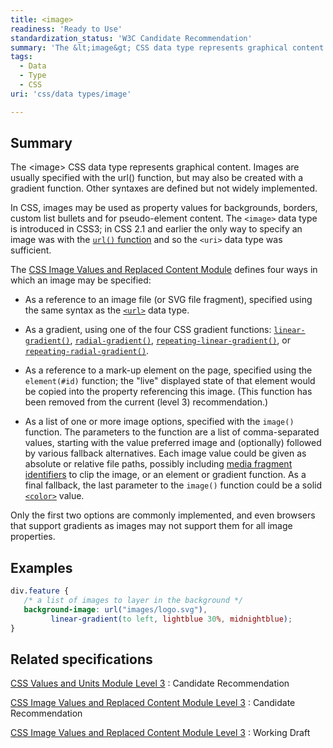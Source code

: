 ```yaml
---
title: <image>
readiness: 'Ready to Use'
standardization_status: 'W3C Candidate Recommendation'
summary: 'The &lt;image&gt; CSS data type represents graphical content.  Images are usually specified with the url() function, but may also be created with a gradient function.  Other syntaxes are defined but not widely implemented.'
tags:
  - Data
  - Type
  - CSS
uri: 'css/data types/image'

---
```

## <span>Summary</span>

The &lt;image&gt; CSS data type represents graphical content. Images are usually specified with the url() function, but may also be created with a gradient function. Other syntaxes are defined but not widely implemented.

 In CSS, images may be used as property values for backgrounds, borders, custom list bullets and for pseudo-element content. The `<image>` data type is introduced in CSS3; in CSS 2.1 and earlier the only way to specify an image was with the [`url()` function](/css/functions/url()) and so the `<uri>` data type was sufficient.

The [CSS Image Values and Replaced Content Module](http://www.w3.org/TR/css3-images) defines four ways in which an image may be specified:

-   As a reference to an image file (or SVG file fragment), specified using the same syntax as the [`<url>`](/css/data_types/url) data type.

-   As a gradient, using one of the four CSS gradient functions: [`linear-gradient()`](/css/functions/linear-gradient), [`radial-gradient()`](/css/functions/radial-gradient), [`repeating-linear-gradient()`](/css/functions/repeating-linear-gradient), or [`repeating-radial-gradient()`](/css/functions/repeating-radial-gradient).

-   As a reference to a mark-up element on the page, specified using the `element(#id)` function; the "live" displayed state of that element would be copied into the property referencing this image. (This function has been removed from the current (level 3) recommendation.)

-   As a list of one or more image options, specified with the `image()` function. The parameters to the function are a list of comma-separated values, starting with the value preferred image and (optionally) followed by various fallback alternatives. Each image value could be given as absolute or relative file paths, possibly including [media fragment identifiers](http://www.w3.org/TR/media-frags/#naming-space) to clip the image, or an element or gradient function. As a final fallback, the last parameter to the `image()` function could be a solid [`<color>`](/css/data_types/color) value.

Only the first two options are commonly implemented, and even browsers that support gradients as images may not support them for all image properties.

## <span>Examples</span>

``` css
div.feature {
   /* a list of images to layer in the background */
   background-image: url("images/logo.svg"),
         linear-gradient(to left, lightblue 30%, midnightblue);
}
```

## <span>Related specifications</span>

[CSS Values and Units Module Level 3](http://www.w3.org/TR/css3-values/#images)
:   Candidate Recommendation

[CSS Image Values and Replaced Content Module Level 3](http://www.w3.org/TR/css3-images/#image-values)
:   Candidate Recommendation

[CSS Image Values and Replaced Content Module Level 3](http://www.w3.org/TR/2012/WD-css3-images-20120112/)
:   Working Draft
